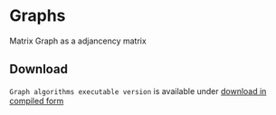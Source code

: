# Graphs 
Matrix Graph as a adjancency matrix

## Download ###
`Graph algorithms executable version` is available under
[download in compiled form](https://github.com/pi0trek8/Graphs/releases/tag/adjacency-matrix)

